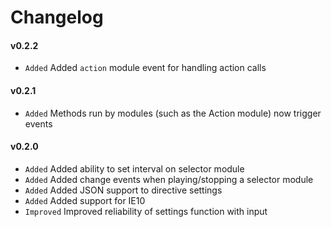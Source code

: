 # Changelog

#### v0.2.2
- `Added` Added `action` module event for handling action calls

#### v0.2.1
- `Added` Methods run by modules (such as the Action module) now trigger events

#### v0.2.0
- `Added` Added ability to set interval on selector module
- `Added` Added change events when playing/stopping a selector module
- `Added` Added JSON support to directive settings
- `Added` Added support for IE10
- `Improved` Improved reliability of settings function with input
